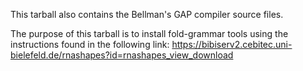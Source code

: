 This tarball also contains the Bellman's GAP compiler source files. 

The purpose of this tarball is to install fold-grammar tools using the instructions found in the following link:
https://bibiserv2.cebitec.uni-bielefeld.de/rnashapes?id=rnashapes_view_download
